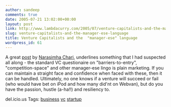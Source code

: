 ```yaml
---
author: sandeep
comments: true
date: 2005-07-21 13:02:00+00:00
layout: post
link: http://www.lambdacurry.com/2005/07/venture-capitalists-and-the-manager-ese-language/
slug: venture-capitalists-and-the-manager-ese-language
title: Venture Capitalists and the  "manager-ese" language
wordpress_id: 61
---
```


A great [post](http://www.venchar.com/2005/04/hustle_passion_.html) by  [Narasimha Chari](http://www.venchar.com/), underlines something that I had suspected all along - the standard VC questionaire on "barriers-to-entry", "competition-space" and other manager-ese lingo is plain marketing. If you can maintain a straight face and confidence when faced with these, then it can be handled. Ultimately, no one knows if a venture will succeed or fail (who would have bet on iPod and how many did'nt on Webvan), but do you have the passion, hustle (a-ha!!) and resiliency to.


del.icio.us Tags: [business](http://del.icio.us/sss8ue/business) [vc](http://del.icio.us/sss8ue/vc) [startup](http://del.icio.us/sss8ue/startup)
